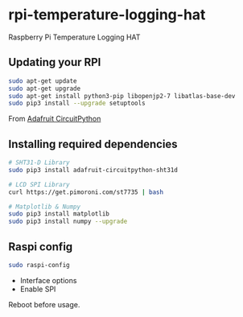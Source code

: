 # rpi-temperature-logging-hat
Raspberry Pi Temperature Logging HAT

## Updating your RPI

```bash
sudo apt-get update
sudo apt-get upgrade
sudo apt-get install python3-pip libopenjp2-7 libatlas-base-dev
sudo pip3 install --upgrade setuptools
```
From [Adafruit CircuitPython](https://learn.adafruit.com/circuitpython-on-raspberrypi-linux/installing-circuitpython-on-raspberry-pi)

## Installing required dependencies

```bash
# SHT31-D Library
sudo pip3 install adafruit-circuitpython-sht31d

# LCD SPI Library
curl https://get.pimoroni.com/st7735 | bash

# Matplotlib & Numpy 
sudo pip3 install matplotlib
sudo pip3 install numpy --upgrade
```

## Raspi config

```bash
sudo raspi-config
```

- Interface options
- Enable SPI

Reboot before usage.
